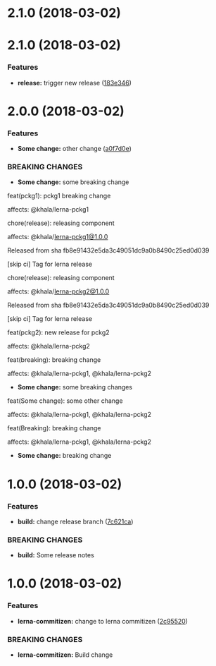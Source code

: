 <a name="2.1.0"></a>
# 2.1.0 (2018-03-02)



<a name="2.1.0"></a>
# 2.1.0 (2018-03-02)


### Features

* **release:** trigger new release ([183e346](https://github.com/karelhala/lerna-example/commit/183e346))



<a name="2.0.0"></a>
# 2.0.0 (2018-03-02)


### Features

* **Some change:** other change ([a0f7d0e](https://github.com/karelhala/lerna-example/commit/a0f7d0e))


### BREAKING CHANGES

* **Some change:** some breaking change

feat(pckg1): pckg1 breaking change

affects: @khala/lerna-pckg1

chore(release): releasing component

affects: @khala/lerna-pckg1@1.0.0

Released from sha fb8e91432e5da3c49051dc9a0b8490c25ed0d039

[skip ci]
Tag for lerna release

chore(release): releasing component

affects: @khala/lerna-pckg2@1.0.0

Released from sha fb8e91432e5da3c49051dc9a0b8490c25ed0d039

[skip ci]
Tag for lerna release

feat(pckg2): new release for pckg2

affects: @khala/lerna-pckg2

feat(breaking): breaking change

affects: @khala/lerna-pckg1, @khala/lerna-pckg2
* **Some change:** some breaking changes

feat(Some change): some other change

affects: @khala/lerna-pckg1, @khala/lerna-pckg2

feat(Breaking): breaking change

affects: @khala/lerna-pckg1, @khala/lerna-pckg2
* **Some change:** breaking change



<a name="1.0.0"></a>
# 1.0.0 (2018-03-02)


### Features

* **build:** change release branch ([7c621ca](https://github.com/karelhala/lerna-example/commit/7c621ca))


### BREAKING CHANGES

* **build:** Some release notes



<a name="1.0.0"></a>
# 1.0.0 (2018-03-02)


### Features

* **lerna-commitizen:** change to lerna commitizen ([2c95520](https://github.com/karelhala/lerna-example/commit/2c95520))


### BREAKING CHANGES

* **lerna-commitizen:** Build change



